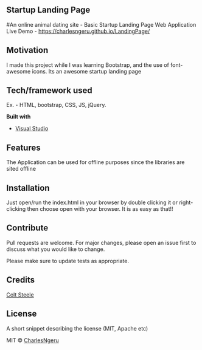 ## Startup Landing Page
#An online animal dating site -
Basic Startup Landing Page Web Application
Live Demo - https://charlesngeru.github.io/LandingPage/

## Motivation
I made this project while I was learning Bootstrap, and the use of font-awesome icons. Its an awesome startup landing page

## Tech/framework used
Ex. - HTML, bootstrap, CSS, JS, jQuery.


<b>Built with</b>
- [Visual Studio](https://visualstudio.com)

## Features
The Application can be used for offline purposes since the libraries are sited offline

## Installation
Just open/run the index.html in your browser by double clicking it or right-clicking then choose open with your browser. It is as easy as that!!

## Contribute

Pull requests are welcome. For major changes, please open an issue first to discuss what you would like to change.

Please make sure to update tests as appropriate.

## Credits
[Colt Steele](https://github.com/Colt)

## License
A short snippet describing the license (MIT, Apache etc)

MIT © [CharlesNgeru](https://github.com/CharlesNgeru)
